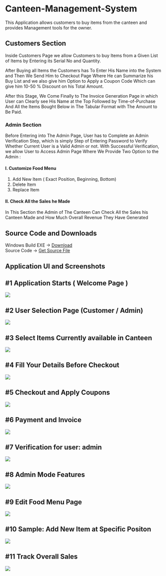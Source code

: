 ﻿# Canteen-Management-System
This Application allows customers to buy items from the canteen and provides Management tools for the owner.</br>

## Customers Section
Inside Customers Page we allow Customers to buy 
Items from a Given List of Items by Entering its 
Serial No and Quantity.

After Buying all Items the Customers has To Enter 
His Name into the System and Then We Send Him 
to Checkout Page Where He can Summarize his 
Buy List and we also give him Option to Apply a 
Coupon Code Which can give him 10-50 % 
Discount on his Total Amount.

After this Stage, We Come Finally to The Invoice 
Generation Page in which User can Clearly see His 
Name at the Top Followed by Time-of-Purchase
And All the Items Bought Below in The Tabular 
Format with The Amount to Be Paid.

### Admin Section
Before Entering into The Admin Page, User has to 
Complete an Admin Verification Step, which is 
simply Step of Entering Password to Verify 
Whether Current User is a Valid Admin or not.
With Successful Verification, we allow User to 
Access Admin Page Where We Provide Two 
Option to the Admin :

#### I. Customize Food Menu
1. Add New Item
( Exact Position, Beginning, Bottom)
2. Delete Item
3. Replace Item

#### II. Check All the Sales he Made
In This Section the Admin of The Canteen Can 
Check All the Sales his Canteen Made and How 
Much Overall Revenue They Have Generated </br>

## Source Code and Downloads </br>
Windows Build EXE -> [Download](https://github.com/mohitdhami/Canteen-Management-System/raw/main/Canteen%20Managment%20System.exe) </br>
Source Code -> [Get Source File](/cms.cpp) </br>

## Application UI and Screenshots</br>
<p align="center">
  <h2>#1 Application Starts ( Welcome Page )</h2>
  <img src="/Screenshots/Screenshot (1).png">
  </br><h2>#2 User Selection Page (Customer / Admin)</h2>
  <img src="/Screenshots/Screenshot (2).png">
  </br><h2>#3 Select Items Currently available in Canteen</h2>
  <img src="/Screenshots/Screenshot (3).png">
  </br><h2>#4 Fill Your Details Before Checkout</h2>
  <img src="/Screenshots/Screenshot (4).png">
  </br><h2>#5 Checkout and Apply Coupons</h2>
  <img src="/Screenshots/Screenshot (5).png">
  </br><h2>#6 Payment and Invoice</h2>
  <img src="/Screenshots/Screenshot (6).png">
  </br><h2>#7 Verification for user: admin</h2>
  <img src="/Screenshots/Screenshot (7).png">
  </br><h2>#8 Admin Mode Features</h2>
  <img src="/Screenshots/Screenshot (8).png">
  </br><h2>#9 Edit Food Menu Page</h2>
  <img src="/Screenshots/Screenshot (9).png">
  </br><h2>#10 Sample: Add New Item at Specific Positon</h2>
  <img src="/Screenshots/Screenshot (10).png">
  </br><h2>#11 Track Overall Sales</h2>
  <img src="/Screenshots/Screenshot (11).png">
</p>

